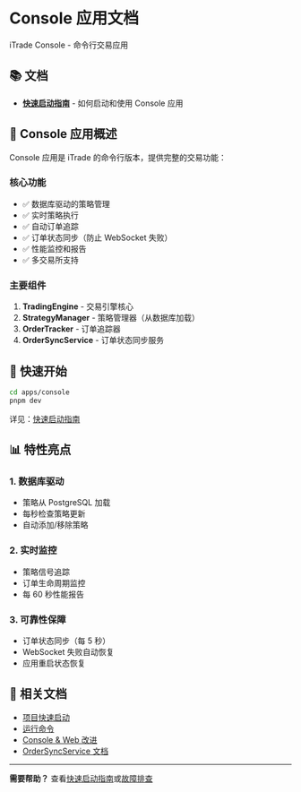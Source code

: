 # Console 应用文档

iTrade Console - 命令行交易应用

## 📚 文档

- **[快速启动指南](./QUICK_START.md)** - 如何启动和使用 Console 应用

## 🎯 Console 应用概述

Console 应用是 iTrade 的命令行版本，提供完整的交易功能：

### 核心功能

- ✅ 数据库驱动的策略管理
- ✅ 实时策略执行
- ✅ 自动订单追踪
- ✅ 订单状态同步（防止 WebSocket 失败）
- ✅ 性能监控和报告
- ✅ 多交易所支持

### 主要组件

1. **TradingEngine** - 交易引擎核心
2. **StrategyManager** - 策略管理器（从数据库加载）
3. **OrderTracker** - 订单追踪器
4. **OrderSyncService** - 订单状态同步服务

## 🚀 快速开始

```bash
cd apps/console
pnpm dev
```

详见：[快速启动指南](./QUICK_START.md)

## 📊 特性亮点

### 1. 数据库驱动
- 策略从 PostgreSQL 加载
- 每秒检查策略更新
- 自动添加/移除策略

### 2. 实时监控
- 策略信号追踪
- 订单生命周期监控
- 每 60 秒性能报告

### 3. 可靠性保障
- 订单状态同步（每 5 秒）
- WebSocket 失败自动恢复
- 应用重启状态恢复

## 🔗 相关文档

- [项目快速启动](../../../docs/guides/PROJECT_QUICK_START.md)
- [运行命令](../../../docs/guides/RUN_COMMANDS.md)
- [Console & Web 改进](../../../docs/development/CONSOLE_WEB_IMPROVEMENTS.md)
- [OrderSyncService 文档](../../../packages/core/docs/)

---

**需要帮助？** 查看[快速启动指南](./QUICK_START.md)或[故障排查](../../../docs/TROUBLESHOOTING.md)

